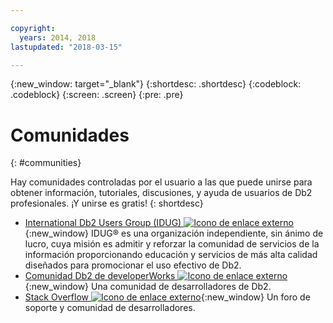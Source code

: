```yaml
---

copyright:
  years: 2014, 2018
lastupdated: "2018-03-15"

---
```


<!-- Attribute definitions --> 
{:new_window: target="_blank"}
{:shortdesc: .shortdesc}
{:codeblock: .codeblock}
{:screen: .screen}
{:pre: .pre}

# Comunidades
{: #communities}

Hay comunidades controladas por el usuario a las que puede unirse para obtener información, tutoriales, discusiones, y ayuda de usuarios de Db2 profesionales. ¡Y unirse es gratis!
{: shortdesc}

* [International Db2 Users Group (IDUG) ![Icono de enlace externo](../../icons/launch-glyph.svg "Icono de enlace externo")](https://www.idug.org/){:new_window} IDUG® es una organización independiente, sin ánimo de lucro, cuya misión es admitir y reforzar la comunidad de servicios de la información proporcionando educación y servicios de más alta calidad diseñados para promocionar el uso efectivo de Db2.
* [Comunidad Db2 de developerWorks ![Icono de enlace externo](../../icons/launch-glyph.svg "Icono de enlace externo")](https://developer.ibm.com/data/db2/){:new_window} Una comunidad de desarrolladores de Db2.
* [Stack Overflow ![Icono de enlace externo](../../icons/launch-glyph.svg "Icono de enlace externo")](https://stackoverflow.com/users/login?ssrc=anon_ask&returnurl=https%3a%2f%2fstackoverflow.com%2fquestions%2fask%3ftags%3ddashdb){:new_window} Un foro de soporte y comunidad de desarrolladores.
